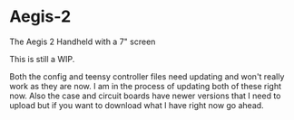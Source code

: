 # Aegis-2
The Aegis 2 Handheld with a 7" screen

This is still a WIP.

Both the config and teensy controller files need updating and won't really work as they are now. I am in the process of updating both of these right now. Also the case and circuit boards have newer versions that I need to upload but if you want to download what I have right now go ahead.
